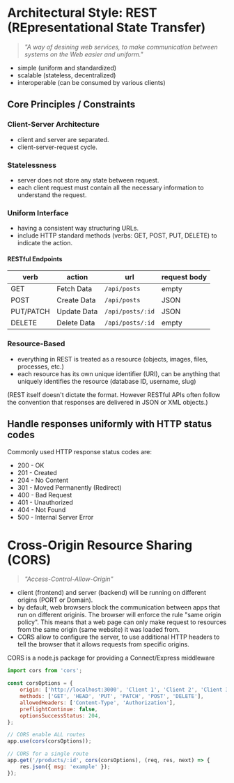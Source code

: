# Architectural Style: REST (REpresentational State Transfer)

> _"A way of desining web services, to make communication between systems on the Web easier and uniform."_

-   simple (uniform and standardized)
-   scalable (stateless, decentralized)
-   interoperable (can be consumed by various clients)

## Core Principles / Constraints

### Client-Server Architecture

-   client and server are separated.
-   client-server-request cycle.

### Statelessness

-   server does not store any state between request.
-   each client request must contain all the necessary information to understand the request.

### Uniform Interface

-   having a consistent way structuring URLs.
-   include HTTP standard methods (verbs: GET, POST, PUT, DELETE) to indicate the action.

#### RESTful Endpoints

| verb      | action      | url              | request body |
| --------- | ----------- | ---------------- | ------------ |
| GET       | Fetch Data  | `/api/posts`     | empty        |
| POST      | Create Data | `/api/posts`     | JSON         |
| PUT/PATCH | Update Data | `/api/posts/:id` | JSON         |
| DELETE    | Delete Data | `/api/posts/:id` | empty        |

### Resource-Based

-   everything in REST is treated as a resource (objects, images, files, processes, etc.)
-   each resource has its own unique identifier (URI), can be anything that uniquely identifies the resource (database ID, username, slug)

(REST itself doesn't dictate the format. However RESTful APIs often follow the convention that responses are delivered in JSON or XML objects.)

## Handle responses uniformly with HTTP status codes

Commonly used HTTP response status codes are:

-   200 - OK
-   201 - Created
-   204 - No Content
-   301 - Moved Permanently (Redirect)
-   400 - Bad Request
-   401 - Unauthorized
-   404 - Not Found
-   500 - Internal Server Error

# Cross-Origin Resource Sharing (CORS)

> _"Access-Control-Allow-Origin"_

-   client (frontend) and server (backend) will be running on different origins (PORT or Domain).
-   by default, web browsers block the communication between apps that run on different originis. The browser will enforce the rule "same origin policy". This means that a web page can only make request to resources from the same origin (same website) it was loaded from.
-   CORS allow to configure the server, to use additional HTTP headers to tell the browser that it allows requests from specific origins.

CORS is a node.js package for providing a Connect/Express middleware

```javascript
import cors from 'cors';

const corsOptions = {
	origin: ['http://localhost:3000', 'Client 1', 'Client 2', 'Client 3'],
	methods: ['GET', 'HEAD', 'PUT', 'PATCH', 'POST', 'DELETE'],
	allowedHeaders: ['Content-Type', 'Authorization'],
	preflightContinue: false,
	optionsSuccessStatus: 204,
};

// CORS enable ALL routes
app.use(cors(corsOptions));

// CORS for a single route
app.get('/products/:id', cors(corsOptions), (req, res, next) => {
	res.json({ msg: 'example' });
});
```
